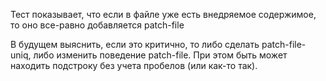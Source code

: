 Тест показывает, что если в файле уже есть внедряемое содержимое, то оно все-равно добавляется patch-file

В будущем выяснить, если это критично, то либо сделать patch-file-uniq, либо изменить поведение patch-file.
При этом быть может находить подстроку без учета пробелов (или как-то так).

